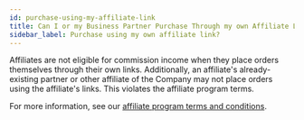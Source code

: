 ```yaml
---
id: purchase-using-my-affiliate-link
title: Can I or my Business Partner Purchase Through my own Affiliate Link?
sidebar_label: Purchase using my own affiliate link?
---
```


Affiliates are not eligible for commission income when they place orders themselves through their own links. Additionally, an affiliate's already-existing partner or other affiliate of the Company may not place orders using the affiliate's links. This violates the affiliate program terms. 

For more information, see our [affiliate program terms and conditions](https://www.wpbeaverbuilder.com/affiliate-program-terms-conditions/).

